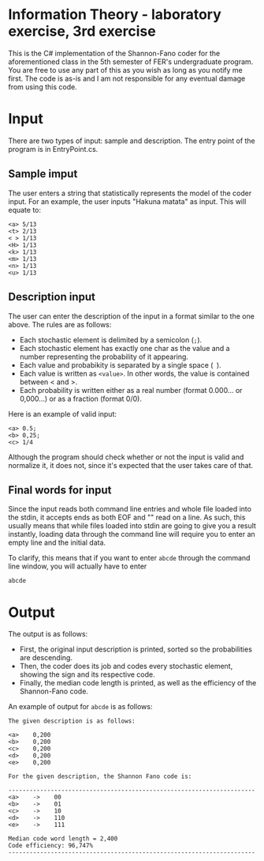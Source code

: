 # Information Theory - laboratory exercise, 3rd exercise

This is the C# implementation of the Shannon-Fano coder for the aforementioned class in the 5th semester of FER's undergraduate program. You are free to use any part of this as you wish as long as you notify me first. The code is as-is and I am not responsible for any eventual damage from using this code.

# Input

There are two types of input: sample and description. The entry point of the program is in EntryPoint.cs.

## Sample imput

The user enters a string that statistically represents the model of the coder input. For an example, the user inputs "Hakuna matata" as input. This will equate to:

```
<a> 5/13
<t> 2/13
< > 1/13
<H> 1/13
<k> 1/13
<m> 1/13
<n> 1/13
<u> 1/13
```

## Description input

The user can enter the description of the input in a format similar to the one above. The rules are as follows:

- Each stochastic element is delimited by a semicolon (`;`).
- Each stochastic element has exactly one char as the value and a number representing the probability of it appearing.
- Each value and probabikity is separated by a single space (` `).
- Each value is written as `<value>`. In other words, the value is contained between < and >.
- Each probability is written either as a real number (format 0.000... or 0,000...) or as a fraction (format 0/0).
  
Here is an example of valid input:

```
<a> 0.5;
<b> 0,25;
<c> 1/4
```
  
Although the program should check whether or not the input is valid and normalize it, it does not, since it's expected that the user takes care of that.

## Final words for input

Since the input reads both command line entries and whole file loaded into the stdin, it accepts ends as both EOF and "" read on a line. As such, this usually means that while files loaded into stdin are going to give you a result instantly, loading data through the command line will require you to enter an empty line and the initial data.

To clarify, this means that if you want to enter `abcde` through the command line window, you will actually have to enter

```
abcde

```


# Output

The output is as follows:

- First, the original input description is printed, sorted so the probabilities are descending.
- Then, the coder does its job and codes every stochastic element, showing the sign and its respective code.
- Finally, the median code length is printed, as well as the efficiency of the Shannon-Fano code.

An example of output for `abcde` is as follows:

```
The given description is as follows:

<a>    0,200
<b>    0,200
<c>    0,200
<d>    0,200
<e>    0,200

For the given description, the Shannon Fano code is:

----------------------------------------------------------------------
<a>    ->    00
<b>    ->    01
<c>    ->    10
<d>    ->    110
<e>    ->    111

Median code word length = 2,400
Code efficiency: 96,747%
----------------------------------------------------------------------
```
